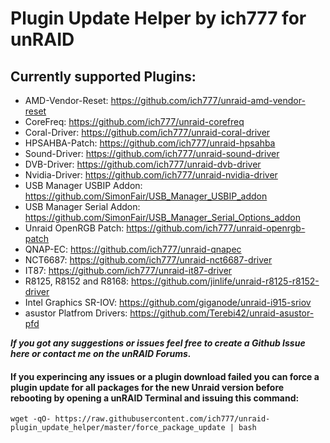 # Plugin Update Helper by ich777 for unRAID


## Currently supported Plugins:
- AMD-Vendor-Reset: https://github.com/ich777/unraid-amd-vendor-reset
- CoreFreq: https://github.com/ich777/unraid-corefreq
- Coral-Driver: https://github.com/ich777/unraid-coral-driver
- HPSAHBA-Patch: https://github.com/ich777/unraid-hpsahba
- Sound-Driver: https://github.com/ich777/unraid-sound-driver
- DVB-Driver: https://github.com/ich777/unraid-dvb-driver
- Nvidia-Driver: https://github.com/ich777/unraid-nvidia-driver
- USB Manager USBIP Addon: https://github.com/SimonFair/USB_Manager_USBIP_addon
- USB Manager Serial Addon: https://github.com/SimonFair/USB_Manager_Serial_Options_addon
- Unraid OpenRGB Patch: https://github.com/ich777/unraid-openrgb-patch
- QNAP-EC: https://github.com/ich777/unraid-qnapec
- NCT6687: https://github.com/ich777/unraid-nct6687-driver
- IT87: https://github.com/ich777/unraid-it87-driver
- R8125, R8152 and R8168: https://github.com/jinlife/unraid-r8125-r8152-driver
- Intel Graphics SR-IOV: https://github.com/giganode/unraid-i915-sriov
- asustor Platfrom Drivers: https://github.com/Terebi42/unraid-asustor-pfd

_**If you got any suggestions or issues feel free to create a Github Issue here or contact me on the unRAID Forums.**_

  
  
#### If you experincing any issues or a plugin download failed you can force a plugin update for all packages for the new Unraid version before rebooting by opening a unRAID Terminal and issuing this command:  
```wget -qO- https://raw.githubusercontent.com/ich777/unraid-plugin_update_helper/master/force_package_update | bash```
